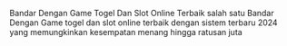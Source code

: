 Bandar Dengan Game Togel Dan Slot Online Terbaik
salah satu Bandar Dengan Game togel dan slot online terbaik dengan sistem terbaru 2024 yang memungkinkan kesempatan menang hingga ratusan juta
